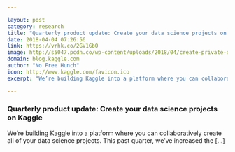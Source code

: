 ```yaml
---

layout: post
category: research
title: "Quarterly product update: Create your data science projects on Kaggle"
date: 2018-04-04 07:26:56
link: https://vrhk.co/2GV1GbO
image: http://s5047.pcdn.co/wp-content/uploads/2018/04/create-private-dataset_still_tmp.jpeg
domain: blog.kaggle.com
author: "No Free Hunch"
icon: http://www.kaggle.com/favicon.ico
excerpt: "We’re building Kaggle into a platform where you can collaboratively create all of your data science projects. This past quarter, we’ve increased the [...]"

---
```


### Quarterly product update: Create your data science projects on Kaggle

We’re building Kaggle into a platform where you can collaboratively create all of your data science projects. This past quarter, we’ve increased the [...]